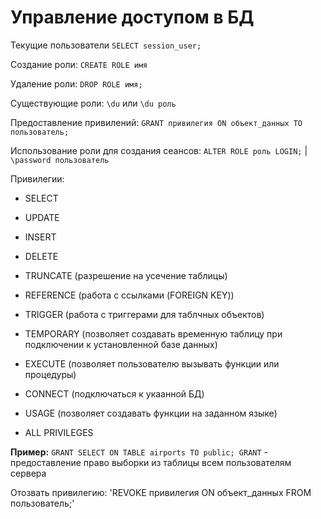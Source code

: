 # Управление доступом в БД
Текущие пользователи `SELECT session_user;`

Создание роли: `CREATE ROLE имя`

Удаление роли: `DROP ROLE имя;`

Существующие роли: `\du` или `\du роль`

Предоставление привилений: `GRANT привилегия ON объект_данных TO пользователь;`

Использование роли для создания сеансов: `ALTER ROLE роль LOGIN;` | `\password пользователь`


Привилегии:
- SELECT
- UPDATE
- INSERT
- DELETE
- TRUNCATE (разрешение на усечение таблицы)

- REFERENCE (работа с ссылками (FOREIGN KEY))

- TRIGGER (работа с триггерами для таблчных объектов)

- TEMPORARY (позволяет создавать временную таблицу при подключении к установленной базе данных)

- EXECUTE (позволяет пользователю вызывать функции или процедуры)

- CONNECT (подключаться к укаанной БД)

- USAGE (позволяет создавать функции на заданном языке)
- ALL PRIVILEGES

**Пример:** `GRANT SELECT ON TABLE airports TO public;
GRANT` - предоставление право выборки из таблицы всем пользователям сервера

Отозвать привилегию: 'REVOKE привилегия ON объект_данных FROM пользователь;'
